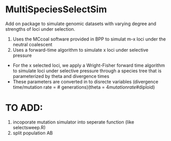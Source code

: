 # MultiSpeciesSelectSim

Add on package to simulate genomic datasets with varying degree and strengths of loci under selection.

1) Uses the MCcoal software provided in BPP to simulat m-x loci under the neutral coalescent
2) Uses a forward-time algorithm to simulate x loci under selective pressure


- For the x selected loci, we apply a Wright-Fisher forward time algorithm to simulate loci under selective pressure through a species tree that is parameterized by theta and divergence times
- These parameters are converted in to disrecte variables (divergence time/mutation rate = # generations)(theta = 4*mutationrate*#diploid)


# TO ADD: 
1. incoporate mutation simulator into seperate function (like selectsweep.R)
2. split population AB

